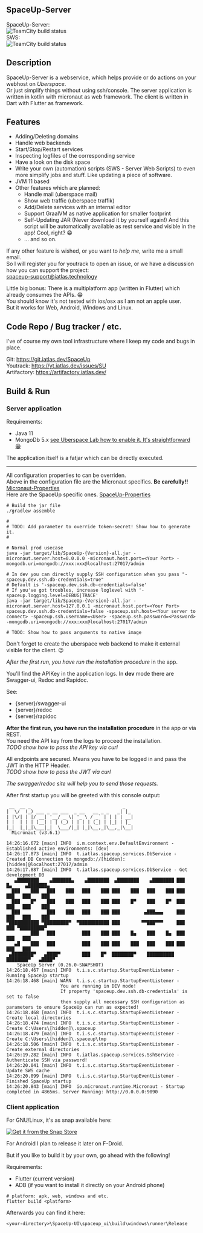 ## SpaceUp-Server
  
SpaceUp-Server:  
![TeamCity build status](https://tc.iatlas.dev/app/rest/builds/buildType:id:SpaceUpServer_Build/statusIcon.svg)  
SWS:  
![TeamCity build status](https://tc.iatlas.dev/app/rest/builds/buildType:id:SpaceUpServer_Sws_Build/statusIcon.svg)

## Description

SpaceUp-Server is a webservice, which helps provide or do actions on your webhost on *Uberspace*.  
Or just simplify things without using ssh/console.
The server application is written in kotlin with micronaut as web framework. The client is written in Dart with Flutter as framework.

## Features

* Adding/Deleting domains
* Handle web backends
* Start/Stop/Restart services
* Inspecting logfiles of the corresponding service
* Have a look on the disk space
* Write your own (automation) scripts (SWS - Server Web Scripts) to even more simplify jobs and stuff.
  Like updating a piece of software.
* JVM 11 based
* Other features which are planned:
  * Handle mail (uberspace mail)
  * Show web traffic (uberspace traffik)
  * Add/Delete services with an internal editor
  * Support GraalVM as native application for smaller footprint
  * Self-Updating JAR (Never download it by yourself again!)
  And this script will be automatically available as rest service and visible in the app! Cool, right? 😁
  * ... and so on.

If any other feature is wished, or you want to *help me*, write me a small email.  
So I will register you for youtrack to open an issue, or we have a discussion how you can support the project:    
spaceup-support@iatlas.technology

Little big bonus: There is a multiplatform app (written in Flutter) which already consumes the APIs. 😁  
You should know it's not tested with ios/osx as I am not an apple user.  
But it works for Web, Android, Windows and Linux.

## Code Repo / Bug tracker / etc.

I've of course my own tool infrastructure where I keep my code and bugs in place.

Git: https://git.iatlas.dev/SpaceUp  
Youtrack: https://yt.iatlas.dev/issues/SU  
Artifactory: https://artifactory.iatlas.dev/

## Build & Run

### Server application

Requirements:

* Java 11
* MongoDb 5.x [see Uberspace Lab how to enable it. It's straightforward 😁](https://lab.uberspace.de/guide_mongodb/)

The application itself is a fatjar which can be directly executed.

---

All configuration properties to can be overriden.  
Above in the configuration file are the Micronaut specifics. **Be carefully!!**
[Micronaut-Properties](https://git.iatlas.dev/SpaceUp/SpaceUp-Server/src/branch/master/src/main/resources/application.properties#L45)  
Here are the SpaceUp specific ones.
[SpaceUp-Properties](https://git.iatlas.dev/SpaceUp/SpaceUp-Server/src/branch/master/src/main/resources/application.properties#L122)

```
# Build the jar file
./gradlew assemble

#
# TODO: Add parameter to override token-secret! Show how to generate it.
#

# Normal prod usecase
java -jar target/lib/SpaceUp-{Version}-all.jar -micronaut.server.host=0.0.0.0 -micronaut.host.port=<Your Port> -mongodb.uri=mongodb://xxx:xxx@localhost:27017/admin

# In dev you can directly supply SSH configuration when you pass "-spaceup.dev.ssh.db-credentials=true"
# Default is '-spaceup.dev.ssh.db-credentials=false'
# If you've got troubles, increase loglevel with '-spaceup.logging.level=DEBUG|TRACE'
java -jar target/lib/SpaceUp-{Version}-all.jar -micronaut.server.host=127.0.0.1 -micronaut.host.port=<Your Port> spaceup.dev.ssh.db-credentials=false -spaceup.ssh.host=<Your server to connect> -spaceup.ssh.username=<User> -spaceup.ssh.password=<Password> -mongodb.uri=mongodb://xxx:xxx@localhost:27017/admin

# TODO: Show how to pass arguments to native image
```

Don't forget to create the uberspace web backend to make it external visible for the client. 😉

*After the first run, you have run the installation procedure* in the app.  

You'll find the APIKey in the application logs.
In **dev** mode there are Swagger-ui, Redoc and Rapidoc.

See:

* {server}/swagger-ui
* {server}/redoc
* {server}/rapidoc

**After the first run, you have run the installation procedure** in the app or via REST.  
You need the API key from the logs to proceed the installation.  
*TODO show how to pass the API key via curl*

All endpoints are secured. Means you have to be logged in and pass the JWT in the HTTP Header.  
*TODO show how to pass the JWT via curl*

*The swagger/redoc site will help you to send those requests.*

After first startup you will be greeted with this console output:

```
 __  __ _                                  _   
|  \/  (_) ___ _ __ ___  _ __   __ _ _   _| |_ 
| |\/| | |/ __| '__/ _ \| '_ \ / _` | | | | __|
| |  | | | (__| | | (_) | | | | (_| | |_| | |_ 
|_|  |_|_|\___|_|  \___/|_| |_|\__,_|\__,_|\__|
  Micronaut (v3.6.1)

14:26:16.672 [main] INFO  i.m.context.env.DefaultEnvironment - Established active environments: [dev]
14:26:17.873 [main] INFO  t.iatlas.spaceup.services.DbService - Created DB Connection to mongodb://[hidden]:[hidden]@localhost:27017/admin
14:26:17.887 [main] INFO  t.iatlas.spaceup.services.DbService - Get development DB
   ▄████████    ▄███████▄    ▄████████  ▄████████    ▄████████ ███    █▄     ▄███████▄ 
  ███    ███   ███    ███   ███    ███ ███    ███   ███    ███ ███    ███   ███    ███ 
  ███    █▀    ███    ███   ███    ███ ███    █▀    ███    █▀  ███    ███   ███    ███ 
  ███          ███    ███   ███    ███ ███         ▄███▄▄▄     ███    ███   ███    ███ 
▀███████████ ▀█████████▀  ▀███████████ ███        ▀▀███▀▀▀     ███    ███ ▀█████████▀  
         ███   ███          ███    ███ ███    █▄    ███    █▄  ███    ███   ███        
   ▄█    ███   ███          ███    ███ ███    ███   ███    ███ ███    ███   ███        
 ▄████████▀   ▄████▀        ███    █▀  ████████▀    ██████████ ████████▀   ▄████▀      
	SpaceUp Server (0.26.0-SNAPSHOT)
14:26:18.467 [main] INFO  t.i.s.c.startup.StartupEventListener - Running SpaceUp startup
14:26:18.468 [main] WARN  t.i.s.c.startup.StartupEventListener - 
                    You are running in DEV mode!
                    If property 'spaceup.dev.ssh.db-credentials' is set to false
                    then supply all necessary SSH configuration as parameters to ensure SpaceUp can run as expected!
14:26:18.468 [main] INFO  t.i.s.c.startup.StartupEventListener - Create local directories
14:26:18.474 [main] INFO  t.i.s.c.startup.StartupEventListener - Create C:\Users\[hidden]\.spaceup
14:26:18.479 [main] INFO  t.i.s.c.startup.StartupEventListener - Create C:\Users\[hidden]\.spaceup\tmp
14:26:18.506 [main] INFO  t.i.s.c.startup.StartupEventListener - Create external directories
14:26:19.282 [main] INFO  t.iatlas.spaceup.services.SshService - Authenticate SSH via password!
14:26:20.041 [main] INFO  t.i.s.c.startup.StartupEventListener - Update SWS cache
14:26:20.099 [main] INFO  t.i.s.c.startup.StartupEventListener - Finished SpaceUp startup
14:26:20.843 [main] INFO  io.micronaut.runtime.Micronaut - Startup completed in 4865ms. Server Running: http://0.0.0.0:9090
```

### Client application

For GNU/Linux, it's as snap available here:

[![Get it from the Snap Store](https://snapcraft.io/static/images/badges/en/snap-store-black.svg)](https://snapcraft.io/spaceup-ui)

For Android I plan to release it later on F-Droid.

But if you like to build it by your own, go ahead with the following!

Requirements:

* Flutter (current version)
* ADB (if you want to install it directly on your Android phone)

```
# platform: apk, web, windows and etc.
flutter build <platform>
```

Afterwards you can find it here:
```
<your-directory>\SpaceUp-UI\spaceup_ui\build\windows\runner\Release
```
